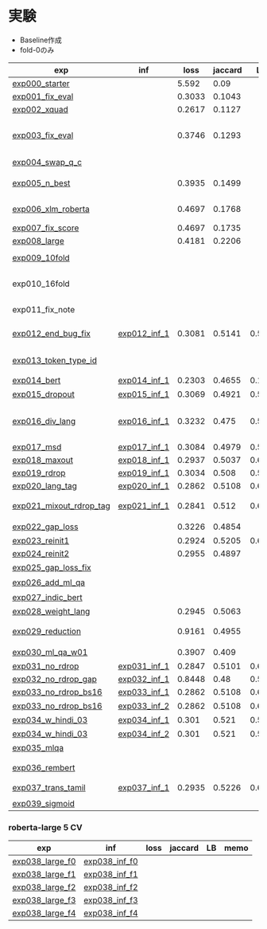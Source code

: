 # 実験

- Baseline作成
- fold-0のみ

|exp|inf|loss|jaccard|LB|memo|
|--|--|--|--|--|--|
|[exp000_starter]||5.592|0.09|||
|[exp001_fix_eval]||0.3033|0.1043|||
|[exp002_xquad]||0.2617|0.1127|||
|[exp003_fix_eval]||0.3746|0.1293||`model.eval()`を忘れてたのを修正|
|[exp004_swap_q_c]|||||明らかに悪い|
|[exp005_n_best]||0.3935|0.1499||Linearのinitも追加|
|[exp006_xlm_roberta]||0.4697|0.1768||勾配累積2, lr=2e-5|
|[exp007_fix_score]||0.4697|0.1735|||
|[exp008_large]||0.4181|0.2206|||
|||||||
|[exp009_10fold]|||||変わらない|
|exp010_16fold|||||exp009_10foldに混じっちゃってる|
|exp011_fix_note|||||変わらない|
|||||||
|[exp012_end_bug_fix]|[exp012_inf_1]|0.3081|0.5141|0.580|クソデカバグ修正|
|[exp013_token_type_id]|||||使わないときと変わらず|
|[exp014_bert]|[exp014_inf_1]|0.2303|0.4655|0.124||
|[exp015_dropout]|[exp015_inf_1]|0.3069|0.4921|0.582|若干悪化？|
|[exp016_div_lang]|[exp016_inf_1]|0.3232|0.475|0.544|スコアとlossは平均なのでズレあり|
|[exp017_msd]|[exp017_inf_1]|0.3084|0.4979|0.557||
|[exp018_maxout]|[exp018_inf_1]|0.2937|0.5037|0.611||
|[exp019_rdrop]|[exp019_inf_1]|0.3034|0.508|0.595||
|[exp020_lang_tag]|[exp020_inf_1]|0.2862|0.5108|0.612||
|[exp021_mixout_rdrop_tag]|[exp021_inf_1]|0.2841|0.512|0.620|ここまでの全部のせ|
|[exp022_gap_loss]||0.3226|0.4854||良くない|
|[exp023_reinit1]||0.2924|0.5205|0.615||
|[exp024_reinit2]||0.2955|0.4897|||
|[exp025_gap_loss_fix]|||||変わらず悪い|
|[exp026_add_ml_qa]|||||悪い|
|[exp027_indic_bert]|||||悪い|
|[exp028_weight_lang]||0.2945|0.5063|||
|[exp029_reduction]||0.9161|0.4955||pos weightは微妙そう？|
|[exp030_ml_qa_w01]||0.3907|0.409||悪い|
|[exp031_no_rdrop]|[exp031_inf_1]|0.2847|0.5101|0.622||
|[exp032_no_rdrop_gap]|[exp032_inf_1]|0.8448|0.48|0.561||
|[exp033_no_rdrop_bs16]|[exp033_inf_1]|0.2862|0.5108|0.612||
|[exp033_no_rdrop_bs16]|[exp033_inf_2]|0.2862|0.5108|0.617|後処理|
|[exp034_w_hindi_03]|[exp034_inf_1]|0.301|0.521|0.590||
|[exp034_w_hindi_03]|[exp034_inf_2]|0.301|0.521|0.595|後処理|
|[exp035_mlqa]||||||
|[exp036_rembert]|||||良くない、BSの問題？|
|[exp037_trans_tamil]|[exp037_inf_1]|0.2935|0.5226|0.613||
|||||||
|[exp039_sigmoid]||||||


[exp000_starter]:https://www.kaggle.com/takamichitoda/chaii-starter?scriptVersionId=72048948
[exp001_fix_eval]:https://www.kaggle.com/takamichitoda/chaii-starter?scriptVersionId=72194536
[exp002_xquad]:https://www.kaggle.com/takamichitoda/chaii-starter?scriptVersionId=72198646
[exp003_fix_eval]:https://www.kaggle.com/takamichitoda/chaii-starter?scriptVersionId=72737553
[exp004_swap_q_c]:https://www.kaggle.com/takamichitoda/chaii-starter?scriptVersionId=72741144
[exp005_n_best]:https://www.kaggle.com/takamichitoda/chaii-starter?scriptVersionId=72744528
[exp006_xlm_roberta]:https://www.kaggle.com/takamichitoda/chaii-starter?scriptVersionId=72748635
[exp007_fix_score]:https://www.kaggle.com/takamichitoda/chaii-starter?scriptVersionId=72753155
[exp008_large]:https://www.kaggle.com/takamichitoda/chaii-starter?scriptVersionId=72754720
[exp009_10fold]:https://www.kaggle.com/takamichitoda/chaii-starter?scriptVersionId=72759526
[exp012_end_bug_fix]:https://www.kaggle.com/takamichitoda/chaii-starter?scriptVersionId=72783826
[exp012_inf_1]:https://www.kaggle.com/takamichitoda/chaii-infer?scriptVersionId=72788418
[exp013_token_type_id]:https://www.kaggle.com/takamichitoda/chaii-starter?scriptVersionId=72789413
[exp014_bert]:https://www.kaggle.com/takamichitoda/chaii-starter?scriptVersionId=72790932
[exp014_inf_1]:https://www.kaggle.com/takamichitoda/chaii-infer?scriptVersionId=72793521
[exp015_dropout]:https://www.kaggle.com/takamichitoda/chaii-starter?scriptVersionId=72793933
[exp015_inf_1]:https://www.kaggle.com/takamichitoda/chaii-infer?scriptVersionId=72858130
[exp016_div_lang]:https://www.kaggle.com/takamichitoda/chaii-train-with-divided-hindi-and-tamil?scriptVersionId=72857024
[exp016_inf_1]:https://www.kaggle.com/takamichitoda/chaii-infer-with-divided-hindi-and-tamil?scriptVersionId=72858643
[exp017_msd]:https://www.kaggle.com/takamichitoda/chaii-starter?scriptVersionId=72859444
[exp017_inf_1]:https://www.kaggle.com/takamichitoda/chaii-infer?scriptVersionId=72861175
[exp018_maxout]:https://www.kaggle.com/takamichitoda/chaii-starter?scriptVersionId=72861682
[exp018_inf_1]:https://www.kaggle.com/takamichitoda/chaii-infer?scriptVersionId=72863249
[exp019_rdrop]:https://www.kaggle.com/takamichitoda/chaii-starter?scriptVersionId=72874844
[exp019_inf_1]:https://www.kaggle.com/takamichitoda/chaii-infer?scriptVersionId=72877471
[exp020_lang_tag]:https://www.kaggle.com/takamichitoda/chaii-starter?scriptVersionId=72877730
[exp020_inf_1]:https://www.kaggle.com/takamichitoda/chaii-infer?scriptVersionId=72879477
[exp021_mixout_rdrop_tag]:https://www.kaggle.com/takamichitoda/chaii-train-mixout-and-r-drop?scriptVersionId=72892630
[exp021_inf_1]:https://www.kaggle.com/takamichitoda/chaii-infer-mixout-and-r-drop?scriptVersionId=72896948
[exp022_gap_loss]:https://www.kaggle.com/takamichitoda/chaii-train-mixout-and-r-drop?scriptVersionId=72908023
[exp023_reinit1]:https://www.kaggle.com/takamichitoda/chaii-train-mixout-and-r-drop?scriptVersionId=72968767
[exp023_inf_1]:https://www.kaggle.com/takamichitoda/chaii-infer-mixout-and-r-drop?scriptVersionId=72972622
[exp024_reinit2]:https://www.kaggle.com/takamichitoda/chaii-train-mixout-and-r-drop?scriptVersionId=72966513
[exp025_gap_loss_fix]:https://www.kaggle.com/takamichitoda/chaii-train-mixout-and-r-drop?scriptVersionId=72975075
[exp026_add_ml_qa]:https://www.kaggle.com/takamichitoda/chaii-train-external-data?scriptVersionId=73001436
[exp027_indic_bert]:https://www.kaggle.com/takamichitoda/chaii-train-external-data?scriptVersionId=73006473
[exp028_weight_lang]:https://www.kaggle.com/takamichitoda/chaii-train-external-data?scriptVersionId=73012917
[exp029_reduction]:https://www.kaggle.com/takamichitoda/chaii-train-external-data?scriptVersionId=73021325
[exp030_ml_qa_w01]:https://www.kaggle.com/takamichitoda/chaii-train-external-data?scriptVersionId=73029100
[exp031_no_rdrop]:https://www.kaggle.com/takamichitoda/chaii-train-external-data?scriptVersionId=73032376
[exp031_inf_1]:https://www.kaggle.com/takamichitoda/chaii-infer-external-data?scriptVersionId=73081274
[exp032_no_rdrop_gap]:https://www.kaggle.com/takamichitoda/chaii-train-external-data?scriptVersionId=73080608
[exp032_inf_1]:https://www.kaggle.com/takamichitoda/chaii-infer-external-data?scriptVersionId=73082076
[exp033_no_rdrop_bs16]:https://www.kaggle.com/takamichitoda/chaii-train-external-data?scriptVersionId=73082004
[exp033_inf_1]:https://www.kaggle.com/takamichitoda/chaii-infer-external-data?scriptVersionId=73084043
[exp033_inf_2]:https://www.kaggle.com/takamichitoda/chaii-infer-external-data?scriptVersionId=73084294
[exp034_w_hindi_03]:https://www.kaggle.com/takamichitoda/chaii-train-external-data?scriptVersionId=73085026
[exp034_inf_1]:https://www.kaggle.com/takamichitoda/chaii-infer-external-data?scriptVersionId=73086346
[exp034_inf_2]:https://www.kaggle.com/takamichitoda/chaii-infer-external-data?scriptVersionId=73086673
[exp035_mlqa]:https://www.kaggle.com/takamichitoda/chaii-train-external-data?scriptVersionId=73089102
[exp036_rembert]:https://www.kaggle.com/takamichitoda/chaii-train-rembert?scriptVersionId=73116142
[exp037_trans_tamil]:https://www.kaggle.com/takamichitoda/chaii-train-external-data?scriptVersionId=73123883
[exp037_inf_1]:https://www.kaggle.com/takamichitoda/chaii-infer-external-data?scriptVersionId=73216114
[exp039_sigmoid]:https://www.kaggle.com/takamichitoda/chaii-train-sigmoid?scriptVersionId=73581017

### roberta-large 5 CV

|exp|inf|loss|jaccard|LB|memo|
|--|--|--|--|--|--|
|[exp038_large_f0]|[exp038_inf_f0]|||||
|[exp038_large_f1]|[exp038_inf_f1]|||||
|[exp038_large_f2]|[exp038_inf_f2]|||||
|[exp038_large_f3]|[exp038_inf_f3]|||||
|[exp038_large_f4]|[exp038_inf_f4]|||||

[exp038_large_f0]:https://www.kaggle.com/takamichitoda/chaii-train-large-model?scriptVersionId=73217640
[exp038_large_f1]:xxx
[exp038_large_f2]:xxx
[exp038_large_f3]:xxx
[exp038_large_f4]:https://www.kaggle.com/takamichitoda/chaii-train-large-model?scriptVersionId=73578107
[exp038_inf_f0]:https://www.kaggle.com/takamichitoda/chaii-infer-large-model?scriptVersionId=73233243
[exp038_inf_f1]:xxx
[exp038_inf_f2]:xxx
[exp038_inf_f3]:xxx
[exp038_inf_f4]:xxx
